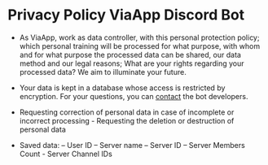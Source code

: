 # Privacy Policy ViaApp Discord Bot

- As ViaApp, work as data controller, with this personal protection policy; which personal training will be processed for what purpose, with whom and for what purpose the processed data can be shared, our data method and our legal reasons; What are your rights regarding your processed data? We aim to illuminate your future.

- Your data is kept in a database whose access is restricted by encryption. For your questions, you can [contact](https://discord.gg/viaapp-support-1024093251717828698) the bot developers.

- Requesting correction of personal data in case of incomplete or incorrect processing - Requesting the deletion or destruction of personal data

- Saved data: – User ID – Server name – Server ID – Server Members Count - Server Channel IDs
